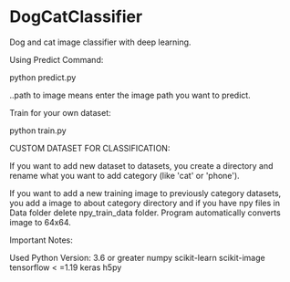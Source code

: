 # DogCatClassifier

Dog and cat image classifier with deep learning.

Using Predict Command:

python predict.py <path to image>

..path to image means enter the image path you want to predict.


Train for your own dataset:

python train.py

 CUSTOM DATASET FOR CLASSIFICATION:

If you want to add new dataset to datasets, you create a directory and rename what you want to add category (like 'cat' or 'phone').

If you want to add a new training image to previously category datasets, you add a image to about category directory and if you have npy files in Data folder delete npy_train_data folder.
Program automatically converts image to 64x64.


Important Notes:

Used Python Version: 3.6 or greater
numpy
scikit-learn
scikit-image
tensorflow < =1.19
keras
h5py
